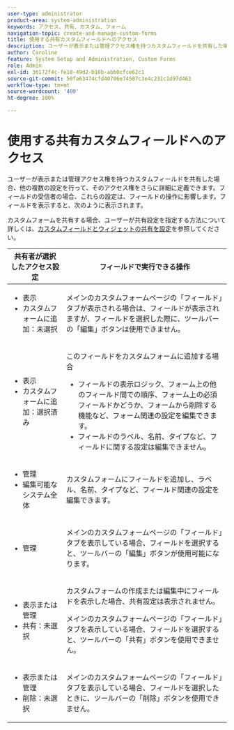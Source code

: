 ```yaml
---
user-type: administrator
product-area: system-administration
keywords: アクセス、共有、カスタム、フォーム
navigation-topic: create-and-manage-custom-forms
title: 使用する共有カスタムフィールドへのアクセス
description: ユーザーが表示または管理アクセス権を持つカスタムフィールドを共有した場合、他の複数の設定を行って、そのアクセス権をさらに詳細に定義できます。フィールドの受信者の場合、これらの設定は、フィールドの操作に影響します。フィールドを表示すると、次のように表示されます。
author: Caroline
feature: System Setup and Administration, Custom Forms
role: Admin
exl-id: 36172f4c-fe10-49d2-b10b-abb0cfce62c1
source-git-commit: 50fa63474cfd40706e74507c3e4c231c1d97d463
workflow-type: tm+mt
source-wordcount: '400'
ht-degree: 100%

---
```


# 使用する共有カスタムフィールドへのアクセス

ユーザーが表示または管理アクセス権を持つカスタムフィールドを共有した場合、他の複数の設定を行って、そのアクセス権をさらに詳細に定義できます。フィールドの受信者の場合、これらの設定は、フィールドの操作に影響します。フィールドを表示すると、次のように表示されます。

カスタムフォームを共有する場合、ユーザーが共有設定を指定する方法について詳しくは、[カスタムフィールドとウィジェットの共有を設定](../../../administration-and-setup/customize-workfront/create-manage-custom-forms/configure-sharing-for-a-custom-field.md)を参照してください。

<table style="table-layout:auto"> 
 <col> 
 <col> 
 <thead> 
  <tr> 
   <th>共有者が選択したアクセス設定</th> 
   <th>フィールドで実行できる操作</th> 
  </tr> 
 </thead> 
 <tbody> 
  <tr> 
   <td> 
    <ul> 
     <li>表示</li> 
     <li>カスタムフォームに追加：未選択</li> 
    </ul> </td> 
   <td> <p>メインのカスタムフォームページの「フィールド」タブが表示される場合は、フィールドが表示されますが、フィールドを選択した際に、ツールバーの「編集」ボタンは使用できません。</p> </td> 
  </tr> 
  <tr> 
   <td> 
    <ul> 
     <li>表示</li> 
     <li>カスタムフォームに追加：選択済み</li> 
    </ul> </td> 
   <td> <p>このフィールドをカスタムフォームに追加する場合</p> 
    <ul> 
     <li>フィールドの表示ロジック、フォーム上の他のフィールド間での順序、フォーム上の必須フィールドかどうか、フォームから削除する機能など、フォーム関連の設定を編集できます。</li> 
     <li>フィールドのラベル、名前、タイプなど、フィールドに関する設定は編集できません。</li> 
    </ul> </td> 
  </tr> 
  <tr> 
   <td> 
    <ul> 
     <li>管理</li> 
     <li>編集可能なシステム全体</li> 
    </ul> </td> 
   <td>カスタムフォームにフィールドを追加し、ラベル、名前、タイプなど、フィールド関連の設定を編集できます。</td> 
  </tr> 
  <tr> 
   <td> 
    <ul> 
     <li>管理</li> 
    </ul> </td> 
   <td> <p>メインのカスタムフォームページの「フィールド」タブを表示している場合、フィールドを選択すると、ツールバーの「編集」ボタンが使用可能になります。</p> </td> 
  </tr> 
  <tr> 
   <td> 
    <ul> 
     <li>表示または管理</li> 
     <li>共有：未選択</li> 
    </ul> </td> 
   <td> <p>カスタムフォームの作成または編集中にフィールドを表示した場合、共有設定は表示されません。</p> <p>メインのカスタムフォームページの「フィールド」タブを表示している場合、フィールドを選択すると、ツールバーの「共有」ボタンを使用できません。</p> </td> 
  </tr> 
  <tr> 
   <td> 
    <ul> 
     <li>表示または管理</li> 
     <li>削除：未選択</li> 
    </ul> </td> 
   <td> <p>メインのカスタムフォームページの「フィールド」タブを表示している場合、フィールドを選択したときに、ツールバーの「削除」ボタンを使用できません。</p> </td> 
  </tr> 
 </tbody> 
</table>
